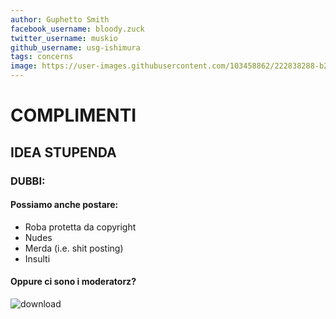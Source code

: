 ```yaml
---
author: Guphetto Smith
facebook_username: bloody.zuck
twitter_username: muskio
github_username: usg-ishimura
tags: concerns 
image: https://user-images.githubusercontent.com/103458862/222838288-b2d963e2-8a96-4206-befb-debf134048e9.jpg
---
```


# COMPLIMENTI
## IDEA STUPENDA
### DUBBI:
#### Possiamo anche postare: 
- Roba protetta da copyright
- Nudes 
- Merda (i.e. shit posting)
- Insulti
#### Oppure ci sono i moderatorz?


![download](https://user-images.githubusercontent.com/104091627/223116860-85ae78e8-2eed-4d8c-90f4-6b629a03081a.jpg)

